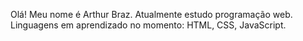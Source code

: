 Olá! Meu nome é Arthur Braz. Atualmente estudo programação web.
Linguagens em aprendizado no momento:
HTML,
CSS,
JavaScript.

